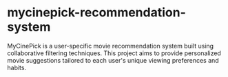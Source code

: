 # mycinepick-recommendation-system
MyCinePick is a user-specific movie recommendation system built using collaborative filtering techniques. This project aims to provide personalized movie suggestions tailored to each user's unique viewing preferences and habits.
